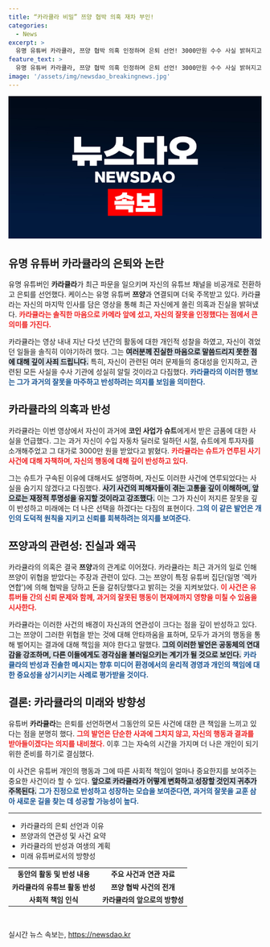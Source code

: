```yaml
---
title: “카라큘라 비밀” 쯔양 협박 의혹 재차 부인!
categories:
  - News
excerpt: >
  유명 유튜버 카라큘라, 쯔양 협박 의혹 인정하며 은퇴 선언! 3000만원 수수 사실 밝혀지고, 모든 영상을 비공개 처리. 그의 반성과 참회가 어떤 파장을 일으킬지 주목됩니다!
feature_text: >
  유명 유튜버 카라큘라, 쯔양 협박 의혹 인정하며 은퇴 선언! 3000만원 수수 사실 밝혀지고, 모든 영상을 비공개 처리. 그의 반성과 참회가 어떤 파장을 일으킬지 주목됩니다!
image: '/assets/img/newsdao_breakingnews.jpg'
---
```


<p><img src="/assets/img/newsdao_breakingnews.jpg" alt="ontimetimes 속보" /></p>

<h2 data-ke-size="size26">유명 유튜버 카라큘라의 은퇴와 논란</h2>

<p data-ke-size="size16">유명 유튜버인 <b>카라큘라</b>가 최근 파문을 일으키며 자신의 유튜브 채널을 비공개로 전환하고 은퇴를 선언했다. 케이스는 유명 유튜버 <b>쯔양</b>과 연결되며 더욱 주목받고 있다. 카라큘라는 자신의 마지막 인사를 담은 영상을 통해 최근 자신에게 쏠린 의혹과 진실을 밝혀냈다. <b><span style="color: #ee2323;">카라큘라는 솔직한 마음으로 카메라 앞에 섰고, 자신의 잘못을 인정했다는 점에서 큰 의미를 가진다.</span></b></p>

<p data-ke-size="size16">카라큘라는 영상 내내 지난 다섯 년간의 활동에 대한 개인적 성찰을 하였고, 자신이 겪었던 일들을 솔직히 이야기하려 했다. 그는 <b><span style="background-color: #21538527;">여러분께 진실한 마음으로 말씀드리지 못한 점에 대해 깊이 사죄 드립니다.</span></b> 특히, 자신이 관련된 여러 문제들의 중대성을 인지하고, 관련된 모든 사실을 수사 기관에 성실히 알릴 것이라고 다짐했다. <b><span style="color: #1a5490;">카라큘라의 이러한 행보는 그가 과거의 잘못을 마주하고 반성하려는 의지를 보임을 의미한다.</span></b></p>

<h2 data-ke-size="size26">카라큘라의 의혹과 반성</h2>

<p data-ke-size="size16">카라큘라는 이번 영상에서 자신이 과거에 <b>코인 사업가 슈트</b>에게서 받은 금품에 대한 사실을 언급했다. 그는 과거 자신이 수입 자동차 딜러로 일하던 시절, 슈트에게 투자자를 소개해주었고 그 대가로 3000만 원을 받았다고 밝혔다. <b><span style="color: #ee2323;">카라큘라는 슈트가 연루된 사기 사건에 대해 자책하며, 자신의 행동에 대해 깊이 반성하고 있다.</span></b></p>

<p data-ke-size="size16">그는 슈트가 구속된 이유에 대해서도 설명하며, 자신도 이러한 사건에 연루되었다는 사실을 숨기지 않겠다고 다짐했다. <b><span style="background-color: #21538527;">사기 사건의 피해자들이 겪는 고통을 깊이 이해하며, 앞으로는 재정적 투명성을 유지할 것이라고 강조했다.</span></b> 이는 그가 자신이 저지른 잘못을 깊이 반성하고 미래에는 더 나은 선택을 하겠다는 다짐의 표현이다. <b><span style="color: #1a5490;">그의 이 같은 발언은 개인의 도덕적 원칙을 지키고 신뢰를 회복하려는 의지를 보여준다.</span></b></p>

<h2 data-ke-size="size26">쯔양과의 관련성: 진실과 왜곡</h2>

<p data-ke-size="size16">카라큘라의 의혹은 결국 <b>쯔양</b>과의 관계로 이어졌다. 카라큘라는 최근 과거의 일로 인해 쯔양이 위협을 받았다는 주장과 관련이 있다. 그는 쯔양이 특정 유튜버 집단(일명 '렉카 연합')에 의해 협박을 당하고 돈을 갈취당했다고 밝히는 것을 지켜보았다. <b><span style="color: #ee2323;">이 사건은 유튜버들 간의 신뢰 문제와 함께, 과거의 잘못된 행동이 현재에까지 영향을 미칠 수 있음을 시사한다.</span></b></p>

<p data-ke-size="size16">카라큘라는 이러한 사건의 배경이 자신과의 연관성이 크다는 점을 깊이 반성하고 있다. 그는 쯔양이 그러한 위협을 받는 것에 대해 안타까움을 표하며, 모두가 과거의 행동을 통해 벌어지는 결과에 대해 책임을 져야 한다고 말했다. <b><span style="background-color: #21538527;">그의 이러한 발언은 공동체의 연대감을 강조하며, 다른 이들에게도 경각심을 불러일으키는 계기가 될 것으로 보인다.</span></b> <b><span style="color: #1a5490;">카라큘라의 반성과 진솔한 메시지는 향후 미디어 환경에서의 윤리적 경영과 개인의 책임에 대한 중요성을 상기시키는 사례로 평가받을 것이다.</span></b></p>

<h2 data-ke-size="size26">결론: 카라큘라의 미래와 방향성</h2>

<p data-ke-size="size16">유튜버 <b>카라큘라</b>는 은퇴를 선언하면서 그동안의 모든 사건에 대한 큰 책임을 느끼고 있다는 점을 분명히 했다. <b><span style="color: #ee2323;">그의 발언은 단순한 사과에 그치지 않고, 자신의 행동과 결과를 받아들이겠다는 의지를 내비쳤다.</span></b> 이후 그는 자숙의 시간을 가지며 더 나은 개인이 되기 위한 준비를 하기로 결심했다.</p>

<p data-ke-size="size16">이 사건은 유튜버 개인의 행동과 그에 따른 사회적 책임이 얼마나 중요한지를 보여주는 중요한 사건이라 할 수 있다. <b><span style="background-color: #21538527;">앞으로 카라큘라가 어떻게 변화하고 성장할 것인지 귀추가 주목된다.</span></b> <b><span style="color: #1a5490;">그가 진정으로 반성하고 성장하는 모습을 보여준다면, 과거의 잘못을 교훈 삼아 새로운 길을 찾는 데 성공할 가능성이 높다.</span></b></p>

<hr>

<ul>
<li>카라큘라의 은퇴 선언과 이유</li>
<li>쯔양과의 연관성 및 사건 요약</li>
<li>카라큘라의 반성과 여생의 계획</li>
<li>미래 유튜버로서의 방향성</li>
</ul>

<table style="width: 100%; border-collapse: collapse;">
<tr>
<td style="text-align: center; height: 17px;"><b>동안의 활동 및 반성 내용</b></td>
<td style="text-align: center; height: 17px;"><b>주요 사건과 연관 자료</b></td>
</tr>
<tr>
<td style="text-align: center; height: 17px;"><b>카라큘라의 유튜브 활동 반성</b></td>
<td style="text-align: center; height: 17px;"><b>쯔양 협박 사건의 전개</b></td>
</tr>
<tr>
<td style="text-align: center; height: 17px;"><b>사회적 책임 인식</b></td>
<td style="text-align: center; height: 17px;"><b>카라큘라의 앞으로의 방향성</b></td>
</tr>
</table>

<p data-ke-size="size16">&nbsp;</p>
실시간 뉴스 속보는, <a href="https://newsdao.kr" rel="dofollow">https://newsdao.kr</a>


